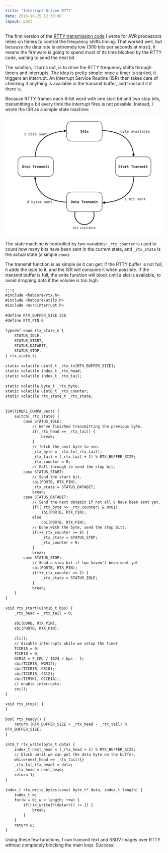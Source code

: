 ```yaml
---
title: "Interrupt-Driven RTTY"
date: 2016-10-25 12:30:00
layout: post
---
```


The first version of the [RTTY transmission code][1] I wrote for AVR processors
relies on timers to control the frequency shifts timing. That worked well, but
because the data rate is extremely low (300 bits per seconds at most), it means
the firmware is going to spend most of its time blocked by the RTTY code,
waiting to send the next bit.

The solution, it turns out, is to drive the RTTY frequency shifts through
timers and interrupts. The idea is pretty simple: once a timer is started, it
triggers an interrupt. An Interrupt Service Routine (ISR) then takes care of
checking if anything is available in the transmit buffer, and transmit it if
there is.

Because RTTY frames each 8-bit word with one start bit and two stop bits,
transmitting a bit every time the interrupt fires is not possible. Instead,
I wrote the ISR as a simple state machine:

![RTTY Interrupt State Machine][img1]

The state machine is controlled by two variables: `_rtx_counter` is used to
count how many bits have been sent in the current state, and `_rtx_state` is the
actual state (a simple `enum`).

The transmit function is as simple as it can get: if the RTTY buffer is not
full, it adds the byte to it, and the ISR will consume it when possible. If the
transmit buffer is full, the write function will block until a slot is
available, to avoid dropping data if the volume is too high.

    :::c
    #include <habcore/rtx.h>
    #include <habcore/utils.h>
    #include <avr/interrupt.h>

    #define RTX_BUFFER_SIZE 256
    #define RTX_PIN 0

    typedef enum rtx_state_e {
        STATUS_IDLE,
        STATUS_START,
        STATUS_DATABIT,
        STATUS_STOP,
    } rtx_state_t;

    static volatile uint8_t _rtx_tx[RTX_BUFFER_SIZE];
    static volatile index_t _rtx_head;
    static volatile index_t _rtx_tail;

    static volatile byte_t _rtx_byte;
    static volatile uint8_t _rtx_counter;
    static volatile rtx_state_t _rtx_state;


    ISR(TIMER1_COMPA_vect) {
        switch(_rtx_state) {
            case STATUS_IDLE:
                // We've finished transmitting the previous byte.
                if(_rtx_head == _rtx_tail) {
                    break;
                }
                // fetch the next byte to sen.
                _rtx_byte = _rtx_tx[_rtx_tail];
                _rtx_tail = (_rtx_tail + 1) % RTX_BUFFER_SIZE;
                _rtx_counter = 0;
                // Fall through to send the stop bit.
            case STATUS_START:
                // Send the start bit.
                cbi(PORTB, RTX_PIN);
                _rtx_state = STATUS_DATABIT;
                break;
            case STATUS_DATABIT:
                // Send the next databit if not all 8 have been sent yet.
                if((_rtx_byte >> _rtx_counter) & 0x01)
                    sbi(PORTB, RTX_PIN);
                else
                    cbi(PORTB, RTX_PIN);
                // Done with the byte, send the stop bits.
                if(++_rtx_counter >= 8) {
                    _rtx_state = STATUS_STOP;
                    _rtx_counter = 0;
                }
                break;
            case STATUS_STOP:
                // Send a stop bit if two haven't been sent yet
                sbi(PORTB, RTX_PIN);
                if(++_rtx_counter >= 2) {
                    _rtx_state = STATUS_IDLE;
                }
                break;
        }
    }

    void rtx_start(uint16_t bps) {
        _rtx_head = _rtx_tail = 0;
    
        sbi(DDRB, RTX_PIN);
        sbi(PORTB, RTX_PIN);
    
        cli();
        // disable interrupts while we setup the timer
        TCCR1A = 0;
        TCCR1B = 0;
        OCR1A = F_CPU / 1024 / bps - 1;
        sbi(TCCR1B, WGM12);
        sbi(TCCR1B, CS10);
        sbi(TCCR1B, CS12);
        sbi(TIMSK1, OCIE1A);
        // enable interrupts.
        sei();
    }

    void rtx_stop() {
    }

    bool rtx_ready() {
        return (RTX_BUFFER_SIZE + _rtx_head - _rtx_tail) % RTX_BUFFER_SIZE;
    }

    int8_t rtx_write(byte_t data) {
        index_t next_head = (_rtx_head + 1) % RTX_BUFFER_SIZE;
        // block until we can put the data byte on the buffer.
        while(next_head == _rtx_tail){}
        _rtx_tx[_rtx_head] = data;
        _rtx_head = next_head;
        return 1;
    }

    index_t rtx_write_bytes(const byte_t* data, index_t length) {
        index_t w;
        for(w = 0; w < length; ++w) {
            if(rtx_write(*(data++)) != 1) {
                break;
            }
        }
        return w;
    }

Using these few functions, I can transmit text and SSDV images over RTTY without
completely blocking the main loop. Success!

  [1]: /2016/rtty-ssdv/
  [img1]: /static/img/2016-10/rtty-state.png

